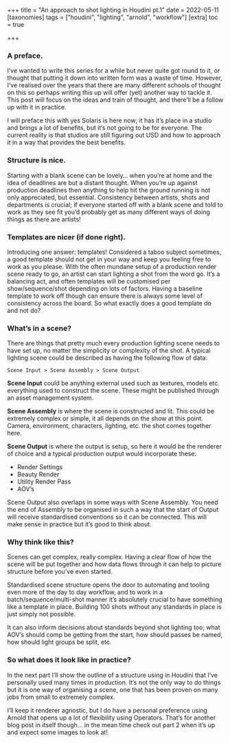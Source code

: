 +++
title = "An approach to shot lighting in Houdini pt.1"
date = 2022-05-11
[taxonomies]
  tags = ["houdini", "lighting", "arnold", "workflow"]
[extra]
  toc = true
  
+++

### A preface.
I’ve wanted to write this series for a while but never quite got round to it, or thought that putting it down into written form was a waste of time. However, I’ve realised over the years that there are many different schools of thought on this so perhaps writing this up will offer (yet) another way to tackle it. This post will focus on the ideas and train of thought, and there’ll be a follow up with it in practice.
<!--more-->

I will preface this with yes Solaris is here now; it has it’s place in a studio and brings a lot of benefits, but it’s not going to be for everyone. The current reality is that studios are still figuring out USD and how to approach it in a way that provides the best benefits.

### Structure is nice.
Starting with a blank scene can be lovely… when you’re at home and the idea of deadlines are but a distant thought. When you’re up against production deadlines then anything to help hit the ground running is not only appreciated, but essential. Consistency between artists, shots and departments is crucial; if everyone started off with a blank scene and told to work as they see fit you’d probably get as many different ways of doing things as there are artists!

### Templates are nicer (if done right).
Introducing one answer: templates! Considered a taboo subject sometimes, a good template should not get in your way and keep you feeling free to work as you please. With the often mundane setup of a production render scene ready to go, an artist can  start lighting a shot from the word go. It’s a balancing act, and often templates will be customised per show/sequence/shot depending on lots of factors. Having a baseline template to work off though can ensure there is always some level of consistency across the board. So what exactly does a good template do and not do?

### What’s in a scene?
There are things that pretty much every production lighting scene needs to have set up, no matter the simplicity or complexity of the shot. A typical lighting scene could be described as having the following flow of data:

```
Scene Input > Scene Assembly > Scene Output
```

**Scene Input** could be anything external used such as textures, models etc. everything used to construct the scene. These might be published through an asset management system.

**Scene Assembly** is where the scene is constructed and lit. This could be extremely complex or simple, it all depends on the show at this point. Camera, environment, characters, lighting, etc. the shot comes together here.

**Scene Output** is where the output is setup, so here it would be the renderer of choice and a typical production output would incorporate these:

- Render Settings
- Beauty Render
- Utility Render Pass
- AOV’s

Scene Output also overlaps in some ways with Scene Assembly. You need the end of Assembly to be organised in such a way that the start of Output will receive standardised conventions so it can be connected. This will make sense in practice but it’s good to think about.

### Why think like this?
Scenes can get complex, really complex. Having a clear flow of how the scene will be put together and how data flows through it can help to picture structure before you’ve even started. 

Standardised scene structure opens the door to automating and tooling even more of the day to day workflow, and to work in a batch/sequence/multi-shot manner it’s absolutely crucial to have something like a template in place. Building 100 shots without any standards in place is just simply not possible.

It can also inform decisions about standards beyond shot lighting too; what AOV’s should comp be getting from the start, how should passes be named, how should light groups be split, etc.

### So what does it look like in practice?
In the next part I’ll show the outline of a structure using in Houdini that I’ve personally used many times in production. It’s not the only way to do things but it is one way of organising a scene, one that has been proven on many jobs from small to extremely complex.

I’ll keep it renderer agnostic, but I do have a personal preference using Arnold that opens up a lot of flexibility using Operators. That’s for another blog post in itself though… in the mean time check out part 2 when it’s up and expect some images to look at!
